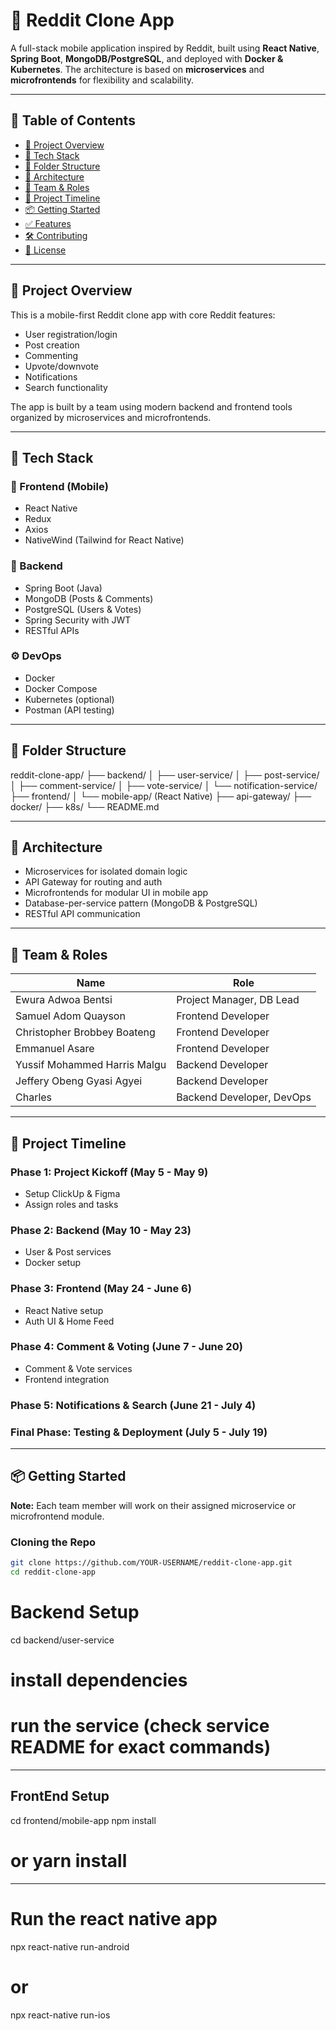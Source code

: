 # 🔁 Reddit Clone App

A full-stack mobile application inspired by Reddit, built using **React Native**, **Spring Boot**, **MongoDB/PostgreSQL**, and deployed with **Docker & Kubernetes**. The architecture is based on **microservices** and **microfrontends** for flexibility and scalability.

---

## 📌 Table of Contents

- [🚀 Project Overview](#-project-overview)
- [🧱 Tech Stack](#-tech-stack)
- [📁 Folder Structure](#-folder-structure)
- [🧩 Architecture](#-architecture)
- [👥 Team & Roles](#-team--roles)
- [📆 Project Timeline](#-project-timeline)
- [📦 Getting Started](#-getting-started)
- [✅ Features](#-features)
- [🛠️ Contributing](#️-contributing)
- [📄 License](#-license)

---

## 🚀 Project Overview

This is a mobile-first Reddit clone app with core Reddit features:

- User registration/login
- Post creation
- Commenting
- Upvote/downvote
- Notifications
- Search functionality

The app is built by a team using modern backend and frontend tools organized by microservices and microfrontends.

---

## 🧱 Tech Stack

### 📱 Frontend (Mobile)

- React Native
- Redux
- Axios
- NativeWind (Tailwind for React Native)

### 🚧 Backend

- Spring Boot (Java)
- MongoDB (Posts & Comments)
- PostgreSQL (Users & Votes)
- Spring Security with JWT
- RESTful APIs

### ⚙️ DevOps

- Docker
- Docker Compose
- Kubernetes (optional)
- Postman (API testing)

---

## 📁 Folder Structure

reddit-clone-app/
├── backend/
│ ├── user-service/
│ ├── post-service/
│ ├── comment-service/
│ ├── vote-service/
│ └── notification-service/
├── frontend/
│ └── mobile-app/ (React Native)
├── api-gateway/
├── docker/
├── k8s/
└── README.md

---

## 🧩 Architecture

- Microservices for isolated domain logic
- API Gateway for routing and auth
- Microfrontends for modular UI in mobile app
- Database-per-service pattern (MongoDB & PostgreSQL)
- RESTful API communication

---

## 👥 Team & Roles

| Name                         | Role                      |
| ---------------------------- | ------------------------- |
| Ewura Adwoa Bentsi           | Project Manager, DB Lead  |
| Samuel Adom Quayson          | Frontend Developer        |
| Christopher Brobbey Boateng  | Frontend Developer        |
| Emmanuel Asare               | Frontend Developer        |
| Yussif Mohammed Harris Malgu | Backend Developer         |
| Jeffery Obeng Gyasi Agyei    | Backend Developer         |
| Charles                      | Backend Developer, DevOps |

---

## 📆 Project Timeline

### Phase 1: Project Kickoff (May 5 - May 9)

- Setup ClickUp & Figma
- Assign roles and tasks

### Phase 2: Backend (May 10 - May 23)

- User & Post services
- Docker setup

### Phase 3: Frontend (May 24 - June 6)

- React Native setup
- Auth UI & Home Feed

### Phase 4: Comment & Voting (June 7 - June 20)

- Comment & Vote services
- Frontend integration

### Phase 5: Notifications & Search (June 21 - July 4)

### Final Phase: Testing & Deployment (July 5 - July 19)

---

## 📦 Getting Started

**Note:** Each team member will work on their assigned microservice or microfrontend module.

### Cloning the Repo

```bash
git clone https://github.com/YOUR-USERNAME/reddit-clone-app.git
cd reddit-clone-app
```

# Backend Setup

cd backend/user-service

# install dependencies

# run the service (check service README for exact commands)

---

## FrontEnd Setup

cd frontend/mobile-app
npm install

# or yarn install

---

# Run the react native app

npx react-native run-android

# or

npx react-native run-ios
